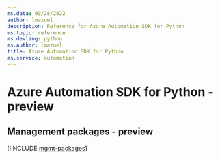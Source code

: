 ```yaml
---
ms.data: 09/28/2022
author: lmazuel
description: Reference for Azure Automation SDK for Python
ms.topic: reference
ms.devlang: python
ms.author: lmazuel
title: Azure Automation SDK for Python
ms.service: automation
---
```

# Azure Automation SDK for Python - preview

## Management packages - preview
[!INCLUDE [mgmt-packages](automation-mgmt-index.md)]